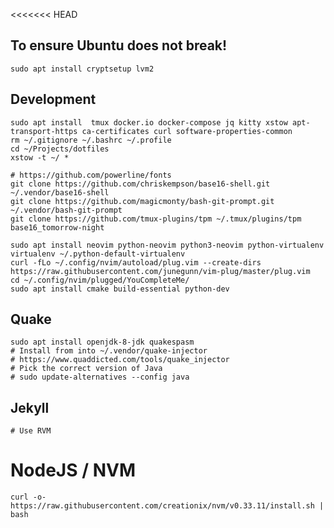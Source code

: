 <<<<<<< HEAD
## To ensure Ubuntu does not break!

    sudo apt install cryptsetup lvm2

## Development

    sudo apt install  tmux docker.io docker-compose jq kitty xstow apt-transport-https ca-certificates curl software-properties-common
    rm ~/.gitignore ~/.bashrc ~/.profile
    cd ~/Projects/dotfiles
    xstow -t ~/ *

    # https://github.com/powerline/fonts
    git clone https://github.com/chriskempson/base16-shell.git ~/.vendor/base16-shell
    git clone https://github.com/magicmonty/bash-git-prompt.git ~/.vendor/bash-git-prompt
    git clone https://github.com/tmux-plugins/tpm ~/.tmux/plugins/tpm
    base16_tomorrow-night

    sudo apt install neovim python-neovim python3-neovim python-virtualenv
    virtualenv ~/.python-default-virtualenv
    curl -fLo ~/.config/nvim/autoload/plug.vim --create-dirs https://raw.githubusercontent.com/junegunn/vim-plug/master/plug.vim
    cd ~/.config/nvim/plugged/YouCompleteMe/
    sudo apt install cmake build-essential python-dev

## Quake

    sudo apt install openjdk-8-jdk quakespasm
    # Install from into ~/.vendor/quake-injector
    # https://www.quaddicted.com/tools/quake_injector
    # Pick the correct version of Java
    # sudo update-alternatives --config java

## Jekyll

    # Use RVM

# NodeJS / NVM

    curl -o- https://raw.githubusercontent.com/creationix/nvm/v0.33.11/install.sh | bash

